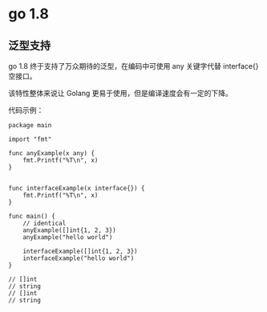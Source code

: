# go 1.8

## 泛型支持

go 1.8 终于支持了万众期待的泛型，在编码中可使用 any 关键字代替 interface{} 空接口。

该特性整体来说让 Golang 更易于使用，但是编译速度会有一定的下降。

代码示例：

```
package main

import "fmt"

func anyExample(x any) {
	fmt.Printf("%T\n", x)
}


func interfaceExample(x interface{}) {
	fmt.Printf("%T\n", x)
}

func main() {
	// identical
	anyExample([]int{1, 2, 3})
	anyExample("hello world")

	interfaceExample([]int{1, 2, 3})
	interfaceExample("hello world")
}

// []int
// string
// []int
// string
```
